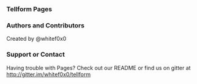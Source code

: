 ### Tellform Pages

### Authors and Contributors
Created by @whitef0x0

### Support or Contact
Having trouble with Pages? Check out our README or find us on gitter at http://gitter.im/whitef0x0/tellform
